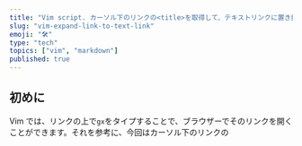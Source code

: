 ```yaml
---
title: "Vim script. カーソル下のリンクの<title>を取得して、テキストリンクに置き換える。"
slug: "vim-expand-link-to-text-link"
emoji: "🛠"
type: "tech"
topics: ["vim", "markdown"]
published: true
---
```


## 初めに

Vim では、リンクの上で`gx`をタイプすることで、ブラウザーでそのリンクを開くことができます。それを参考に、今回はカーソル下のリンクの<title>を取得して、テキストリンクに置き換える関数を書いてみました。単純ですが、個人的に markdown でメモを取る時や、参考 URL を書く時などに便利に使用しています。

## イメージ

![](/images/vim-expand-link-to-text-link.gif =600x)
_vim-expand-link-to-text-link_

### 1.カーソル下のリンクを取得する。

これが、結構難しいと思っていましたが、案外簡単でした。

```vim
expand('<cfile>') "	<cfile> file name under the cursor
```

でカーソル下のファイル名（URL）を含むを取得し、

```vim
if (netrw#CheckIfRemote() == 0 && a:fname =~ '^https\=:')
```

で URL かを判断します。

### 2.テキストリンクを取得する。

```vim
function! s:getTextLink(link)
   if executable('curl')
    let cmd = "curl -sL '". a:link ."' | grep -o '<title>[^<]*' | tail -c+8"
    let title = substitute(system(cmd), '\n$', '', '')
    return "[". title ."](". a:link .")"
  endif
endfunction
```

curl と grep,tail を使用し簡単に <title> を取得してテキストリンクに整形して返します。

### 3.リンクをテキストリンクに置き換える。

```vim
function! s:replaceToTextLink(fname, remote)
  if (a:remote == 0 && a:fname =~ '^https\=:')
    let linkText=s:getTextLink(a:fname)
    execute line(".") . "s;" . a:fname . ";" . linkText . ";g"
  endif
endfunction
```

現在の行のリンクをテキストリンクに置き換えます。
置換文字列が、`/`を含む場合、区切り文字は`;`で記述します。

## ソースコード

```vim:.vimrc
function! s:getUserInput(label)
  let curline = getline('.')
  echohl Question
  call inputsave()
  let input=input(a:label . " > ")
  echohl NONE
  call inputrestore()
  call setline('.', curline)
  return input
endfunction

function! s:getTextLink(link)
   if executable('curl')
    let cmd = "curl -sL '". a:link ."' | grep -o '<title>[^<]*' | tail -c+8"
    let title = substitute(system(cmd), '\n$', '', '')
    return "[". title ."](". a:link .")"
  endif
endfunction

function! s:replaceToTextLink(fname, remote)
  if (a:remote == 0 && a:fname =~ '^https\=:')
    let linkText=s:getTextLink(a:fname)
    execute line(".") . "s;" . a:fname . ";" . linkText . ";g"
  endif
endfunction

function s:putTextLink()
  let link = s:getUserInput("link")
  if (link =~ '^https\=:')
    put=s:getTextLink(link)
  else
    echoerr link . " =~ '^https\=:' is false"
  endif
endfunction

nnoremap <silent> ml :call <SID>replaceToTextLink(expand('<cfile>'), netrw#CheckIfRemote())<CR>
nnoremap <silent> mi :call <SID>putTextLink()<CR>
```

## その他

参考にした `gx` マッピング周りの関数

```vim
if !exists("g:netrw_nogx")
 if maparg('gx','n') == ""
  if !hasmapto('<Plug>NetrwBrowseX')
   nmap <unique> gx <Plug>NetrwBrowseX
  endif
  nno <silent> <Plug>NetrwBrowseX :call netrw#BrowseX(expand((exists("g:netrw_gx")? g:netrw_gx : '<cfile>')),netrw#CheckIfRemote())<cr>
 endif
 if maparg('gx','v') == ""
  if !hasmapto('<Plug>NetrwBrowseXVis')
   vmap <unique> gx <Plug>NetrwBrowseXVis
  endif
  vno <silent> <Plug>NetrwBrowseXVis :<c-u>call netrw#BrowseXVis()<cr>
 endif
endif
```

ノーマルモードの時は、netrw#BrowseX(fname, remote) 関数が呼ばれます。　　
ヴィジュアルモードの時は、NetrwBrowseXVis() が呼ばれます。
ここら辺の関数も様々なオプションによって制御されているので、興味があれば一度みてみると良いかもしれません。単純に、ブラウザで URL を開くときも、既存の関数を使う方が良い場合もあります。

```vim
:call netrw#BrowseX("https://zenn.dev", 0)
```

vim の界隈では、`gx` マッピングのカスタマイズは、結構している人も多そうなので、検索して更に深掘りできそうです。 [GitHub - stsewd/gx-extended.vim: Extend gx to use it beyond just URLs!](https://github.com/stsewd/gx-extended.vim) / [Google - vim+customize+gx+mapping](https://google.com/search?q=+vim+customize+gx+mapping)

コマンドラインで使用したい場合は、
~/.zshrc や ~/.bashrc に次のような関数を記述してください。

```bash:~/.zshrc
function mi() {
  echo -n '['"$( curl -sL "$1" | grep -o "<title>[^<]*" | tail -c+8 )"']('"$1"')'
}

# usage: mi 'https://github.com/'
```

## 終わりに

ブラウザから、ページタイトルをコピペしてくる必要はないです。
自分は、簡単な vim script しか書けませんが、
簡単でシンプルなアイデアが、今回 生産性をあげました。
これからも Vim にはお世話になりそうなので、  
Vim script 力も地味に上げていきたいと思います。
